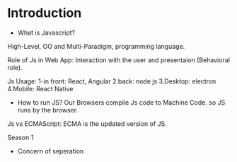 # Introduction 

- What is Javascript? 

 High-Level, OO and Multi-Paradigm, programming language.

 Role of Js in Web App: Interaction with the user and presentaion (Behavioral role).

 Js Usage: 1-in front: React, Angular 2.back: node js 3.Desktop: electron 4.Mobile: React Native

- How to run JS? Our Browsers compile Js code to Machine Code. so JS runs by the browser.

Js vs ECMAScript:  ECMA is the updated version of JS.

Season 1 

- Concern of seperation




